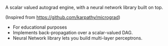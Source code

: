 A scalar valued autograd engine, with a neural network library built on top. 

(Inspired from https://github.com/karpathy/micrograd)

- For educational purposes
- Implements back-propagation over a scalar-valued DAG. 
- Neural Network library lets you build multi-layer perceptrons. 



